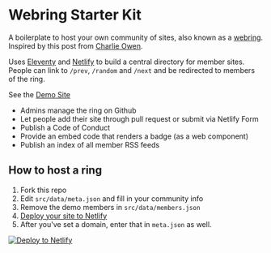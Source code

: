 # Webring Starter Kit

A boilerplate to host your own community of sites, also known as a [webring](https://en.wikipedia.org/wiki/Webring).  
Inspired by this post from [Charlie Owen](https://www.sonniesedge.net/posts/webrings).

Uses [Eleventy](https://www.11ty.io) and [Netlify](https://www.netlify.com/) to build a central directory for member sites. People can link to `/prev`, `/random` and `/next` and be redirected to members of the ring.

See the [Demo Site](https://webrings.netlify.com)

* Admins manage the ring on Github
* Let people add their site through pull request or submit via Netlify Form
* Publish a Code of Conduct
* Provide an embed code that renders a badge (as a web component)
* Publish an index of all member RSS feeds

## How to host a ring

1. Fork this repo
2. Edit `src/data/meta.json` and fill in your community info
3. Remove the demo members in `src/data/members.json`
4. [Deploy your site to Netlify](https://app.netlify.com/start/deploy?repository=https://github.com/maxboeck/webring)
5. After you've set a domain, enter that in `meta.json` as well.

[![Deploy to Netlify](https://www.netlify.com/img/deploy/button.svg)](https://app.netlify.com/start/deploy?repository=https://github.com/maxboeck/webring)